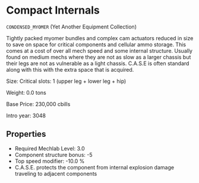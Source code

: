 # Compact Internals

`CONDENSED_MYOMER` (Yet Another Equipment Collection)

Tightly packed myomer bundles and complex cam actuators reduced in size to save on space for critical components and cellular ammo storage. This comes at a cost of over all mech speed and some internal structure. Usually found on medium mechs where they are not as slow as a larger chassis but their legs are not as vulnerable as a light chassis. C.A.S.E is often standard along with this with the extra space that is acquired.

Size: Critical slots: 1 (upper leg +  lower leg +  hip)

Weight: 0.0 tons

Base Price: 230,000 cbills

Intro year: 3048

## Properties
* Required Mechlab Level: 3.0 
* Component structure bonus: -5 
* Top speed modifier: -10.0 %
* C.A.S.E. protects the component from internal explosion damage traveling to adjacent components
